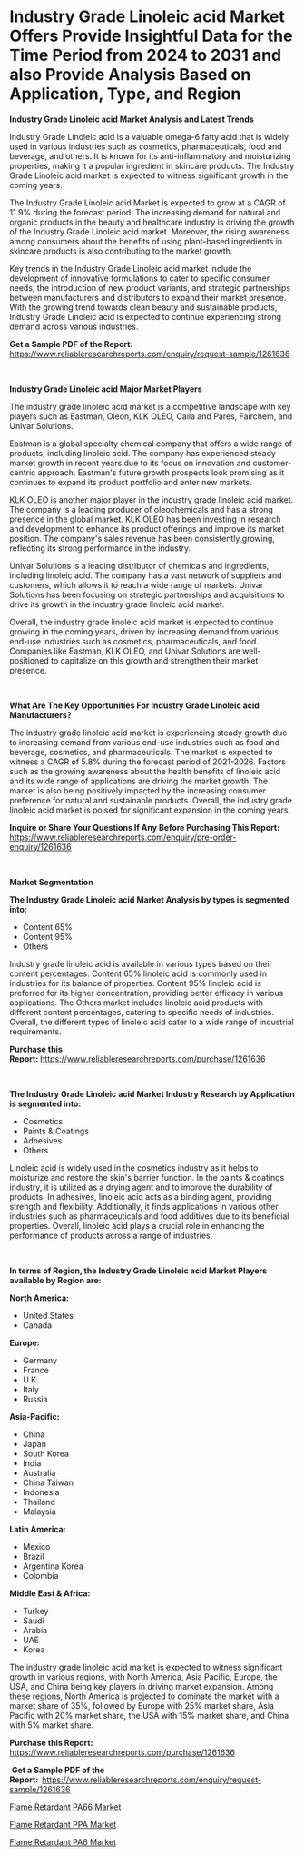 <p><h1>Industry Grade Linoleic acid Market Offers Provide Insightful Data for the Time Period from 2024 to 2031 and also Provide Analysis Based on Application, Type, and Region</h1></p><p><strong>Industry Grade Linoleic acid Market Analysis and Latest Trends</strong></p>
<p><p>Industry Grade Linoleic acid is a valuable omega-6 fatty acid that is widely used in various industries such as cosmetics, pharmaceuticals, food and beverage, and others. It is known for its anti-inflammatory and moisturizing properties, making it a popular ingredient in skincare products. The Industry Grade Linoleic acid market is expected to witness significant growth in the coming years.</p><p>The Industry Grade Linoleic acid Market is expected to grow at a CAGR of 11.9% during the forecast period. The increasing demand for natural and organic products in the beauty and healthcare industry is driving the growth of the Industry Grade Linoleic acid market. Moreover, the rising awareness among consumers about the benefits of using plant-based ingredients in skincare products is also contributing to the market growth.</p><p>Key trends in the Industry Grade Linoleic acid market include the development of innovative formulations to cater to specific consumer needs, the introduction of new product variants, and strategic partnerships between manufacturers and distributors to expand their market presence. With the growing trend towards clean beauty and sustainable products, Industry Grade Linoleic acid is expected to continue experiencing strong demand across various industries.</p></p>
<p><strong>Get a Sample PDF of the Report:&nbsp;</strong> <a href="https://www.reliableresearchreports.com/enquiry/request-sample/1261636">https://www.reliableresearchreports.com/enquiry/request-sample/1261636</a></p>
<p>&nbsp;</p>
<p><strong>Industry Grade Linoleic acid Major Market Players</strong></p>
<p><p>The industry grade linoleic acid market is a competitive landscape with key players such as Eastman, Oleon, KLK OLEO, Caila and Pares, Fairchem, and Univar Solutions. </p><p>Eastman is a global specialty chemical company that offers a wide range of products, including linoleic acid. The company has experienced steady market growth in recent years due to its focus on innovation and customer-centric approach. Eastman's future growth prospects look promising as it continues to expand its product portfolio and enter new markets.</p><p>KLK OLEO is another major player in the industry grade linoleic acid market. The company is a leading producer of oleochemicals and has a strong presence in the global market. KLK OLEO has been investing in research and development to enhance its product offerings and improve its market position. The company's sales revenue has been consistently growing, reflecting its strong performance in the industry.</p><p>Univar Solutions is a leading distributor of chemicals and ingredients, including linoleic acid. The company has a vast network of suppliers and customers, which allows it to reach a wide range of markets. Univar Solutions has been focusing on strategic partnerships and acquisitions to drive its growth in the industry grade linoleic acid market. </p><p>Overall, the industry grade linoleic acid market is expected to continue growing in the coming years, driven by increasing demand from various end-use industries such as cosmetics, pharmaceuticals, and food. Companies like Eastman, KLK OLEO, and Univar Solutions are well-positioned to capitalize on this growth and strengthen their market presence.</p></p>
<p>&nbsp;</p>
<p><strong>What Are The Key Opportunities For Industry Grade Linoleic acid Manufacturers?</strong></p>
<p><p>The industry grade linoleic acid market is experiencing steady growth due to increasing demand from various end-use industries such as food and beverage, cosmetics, and pharmaceuticals. The market is expected to witness a CAGR of 5.8% during the forecast period of 2021-2026. Factors such as the growing awareness about the health benefits of linoleic acid and its wide range of applications are driving the market growth. The market is also being positively impacted by the increasing consumer preference for natural and sustainable products. Overall, the industry grade linoleic acid market is poised for significant expansion in the coming years.</p></p>
<p><strong>Inquire or Share Your Questions If Any Before Purchasing This Report:</strong> <a href="https://www.reliableresearchreports.com/enquiry/pre-order-enquiry/1261636">https://www.reliableresearchreports.com/enquiry/pre-order-enquiry/1261636</a></p>
<p>&nbsp;</p>
<p><strong>Market Segmentation</strong></p>
<p><strong>The Industry Grade Linoleic acid Market Analysis by types is segmented into:</strong></p>
<p><ul><li>Content 65%</li><li>Content 95%</li><li>Others</li></ul></p>
<p><p>Industry grade linoleic acid is available in various types based on their content percentages. Content 65% linoleic acid is commonly used in industries for its balance of properties. Content 95% linoleic acid is preferred for its higher concentration, providing better efficacy in various applications. The Others market includes linoleic acid products with different content percentages, catering to specific needs of industries. Overall, the different types of linoleic acid cater to a wide range of industrial requirements.</p></p>
<p><strong>Purchase this Report:&nbsp;</strong><a href="https://www.reliableresearchreports.com/purchase/1261636">https://www.reliableresearchreports.com/purchase/1261636</a></p>
<p>&nbsp;</p>
<p><strong>The Industry Grade Linoleic acid Market Industry Research by Application is segmented into:</strong></p>
<p><ul><li>Cosmetics</li><li>Paints & Coatings</li><li>Adhesives</li><li>Others</li></ul></p>
<p><p>Linoleic acid is widely used in the cosmetics industry as it helps to moisturize and restore the skin's barrier function. In the paints & coatings industry, it is utilized as a drying agent and to improve the durability of products. In adhesives, linoleic acid acts as a binding agent, providing strength and flexibility. Additionally, it finds applications in various other industries such as pharmaceuticals and food additives due to its beneficial properties. Overall, linoleic acid plays a crucial role in enhancing the performance of products across a range of industries.</p></p>
<p>&nbsp;</p>
<p><strong>In terms of Region, the Industry Grade Linoleic acid Market Players available by Region are:</strong></p>
<p>
    <p> <strong> North America: </strong>
        <ul>
            <li>United States</li>
            <li>Canada</li>
        </ul>
        </p> 
    <p> <strong> Europe: </strong>
        <ul>
            <li>Germany</li>
            <li>France</li>
            <li>U.K.</li>
            <li>Italy</li>
            <li>Russia</li>
        </ul>
        </p> 
    <p> <strong> Asia-Pacific: </strong>
        <ul>
            <li>China</li>
            <li>Japan</li>
            <li>South Korea</li>
            <li>India</li>
            <li>Australia</li>
            <li>China Taiwan</li>
            <li>Indonesia</li>
            <li>Thailand</li>
            <li>Malaysia</li>
        </ul>
        </p> 
    <p> <strong> Latin America: </strong>
        <ul>
            <li>Mexico</li>
            <li>Brazil</li>
            <li>Argentina Korea</li>
            <li>Colombia</li>
        </ul>
        </p> 
    <p> <strong> Middle East & Africa: </strong>
        <ul>
            <li>Turkey</li>
            <li>Saudi</li>
            <li>Arabia</li>
            <li>UAE</li>
            <li>Korea</li>
        </ul>
    </p>
    </p>
<p><p>The industry grade linoleic acid market is expected to witness significant growth in various regions, with North America, Asia Pacific, Europe, the USA, and China being key players in driving market expansion. Among these regions, North America is projected to dominate the market with a market share of 35%, followed by Europe with 25% market share, Asia Pacific with 20% market share, the USA with 15% market share, and China with 5% market share.</p></p>
<p><strong>Purchase this Report: </strong><a href="https://www.reliableresearchreports.com/purchase/1261636">https://www.reliableresearchreports.com/purchase/1261636</a></p>
<p>&nbsp;<strong>Get a Sample PDF of the Report:&nbsp;&nbsp;</strong><a href="https://www.reliableresearchreports.com/enquiry/request-sample/1261636">https://www.reliableresearchreports.com/enquiry/request-sample/1261636</a></p>
<p><strong></strong></p>
<p><p><a href="https://github.com/nicoletavirag/Market-Research-Report-List-2/blob/main/flame-retardant-pa66-market.md">Flame Retardant PA66 Market</a></p><p><a href="https://github.com/redneck06/Market-Research-Report-List-2/blob/main/flame-retardant-ppa-market.md">Flame Retardant PPA Market</a></p><p><a href="https://github.com/mauripalmi/Market-Research-Report-List-2/blob/main/flame-retardant-pa6-market.md">Flame Retardant PA6 Market</a></p></p>